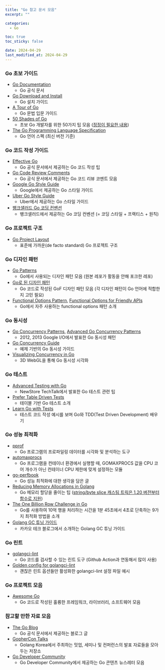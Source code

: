 ```yaml
---
title: "Go 참고 문서 모음"
excerpt: ""

categories:
  - Go

toc: true
toc_sticky: false

date: 2024-04-29
last_modified_at: 2024-04-29
---
```


### Go 초보 가이드
- [Go Documentation](https://go.dev/doc/)
  - Go 공식 문서
- [Go Download and Install](https://go.dev/doc/install)
  - Go 설치 가이드
- [A Tour of Go](https://go.dev/tour/welcome/1)
  - Go 문법 입문 가이드
- [50 Shades of Go](https://golang50shad.es/)
  - 초보 Go 개발자를 위한 50가지 팁 모음 ([정정이 필요한 내용](https://blog.banksalad.com/tech/go-best-practice-in-banksalad/#:~:text=%ED%95%B4%EC%A3%BC%EA%B3%A0%20%EB%8B%AB%EA%B3%A0%20%EC%9E%88%EC%9D%8C-,50%20Shades%20of%20Go%3A%20Traps%2C%20Gotchas%2C%20and%20Common%20Mistakes%20for%20New%20Golang%20Devs%20%EA%B8%80%20%EA%B8%B0%EB%B0%98%EC%9C%BC%EB%A1%9C%20%EB%A6%AC%EB%8B%A4%EC%9D%B4%EB%A0%89%ED%8A%B8%20%EC%8B%A4%ED%8C%A8%20%EC%8B%9C%20%EC%97%90%EB%9F%AC%EC%B2%B4%ED%81%AC%EB%B3%B4%EB%8B%A4%20%EB%A8%BC%EC%A0%80%20non%20nil%20response%20body%EB%A5%BC%20%EB%8B%AB%EC%95%84%EC%A4%98%EC%95%BC%20%ED%95%98%EB%8A%94%EA%B1%B8%EB%A1%9C%20%EC%95%8C%20%EC%88%98%20%EC%9E%88%EB%8A%94%EB%8D%B0%201.21%20%EA%B8%B0%EC%A4%80%20%ED%8B%80%EB%A6%B0%20%EC%84%9C%EC%88%A0%EC%9E%84,-net/http%20%ED%8C%A8%ED%82%A4%EC%A7%80%EC%9D%98))
- [The Go Programming Language Specification](https://go.dev/ref/spec)
  - Go 언어 스펙 (최신 버전 기준)

### Go 코드 작성 가이드
- [Effective Go](https://go.dev/doc/effective_go)
  - Go 공식 문서에서 제공하는 Go 코드 작성 팁
- [Go Code Review Comments](https://go.dev/wiki/CodeReviewComments)
  - Go 공식 문서에서 제공하는 Go 코드 리뷰 코멘트 모음
- [Google Go Style Guide](https://google.github.io/styleguide/go/)
  - Google에서 제공하는 Go 스타일 가이드
- [Uber Go Style Guide](https://github.com/uber-go/guide)
  - Uber에서 제공하는 Go 스타일 가이드
- [뱅크샐러드 Go 코딩 컨벤션](https://blog.banksalad.com/tech/go-best-practice-in-banksalad/)
  - 뱅크샐러드에서 제공하는 Go 코딩 컨벤션 (= 코딩 스타일 + 프랙티스 + 원칙)
    
### Go 프로젝트 구조
- [Go Project Layout](https://github.com/golang-standards/project-layout)
  - 표준에 가까운(de facto standard) Go 프로젝트 구조

### Go 디자인 패턴
- [Go Patterns](https://github.com/crazybber/awesome-patterns)
  - Go에서 사용되는 디자인 패턴 모음 (원본 레포가 활동을 안해 포크한 레포)
- [Go로 된 디자인 패턴](https://refactoring.guru/ko/design-patterns/go)
  - Go 코드로 작성된 GoF 디자인 패턴 모음 (각 디자인 패턴이 Go 언어에 적합한지 고민 필요)
- [Functional Options Pattern](https://golang.cafe/blog/golang-functional-options-pattern.html), [Functional Options for Friendly APIs](https://dave.cheney.net/2014/10/17/functional-options-for-friendly-apis)
  - Go에서 자주 사용하는 functional options 패턴 소개

### Go 동시성
- [Go Concurrency Patterns](https://go.dev/talks/2012/concurrency.slide#1), [Advanced  Go Concurrency Patterns](https://go.dev/talks/2013/advconc.slide#1)
  - 2012, 2013 Google I/O에서 발표한 Go 동시성 패턴
- [Go Concurrency Guide](https://github.com/luk4z7/go-concurrency-guide)
  - 예제 기반의 Go 동시성 가이드
- [Visualizing Concurrency in Go](https://divan.dev/posts/go_concurrency_visualize/)
  - 3D WebGL을 통해 Go 동시성 시각화

### Go 테스트
- [Advanced Testing with Go](https://www.youtube.com/watch?v=yszygk1cpEc&ab_channel=NewStoreTechTalks)
  - NewStore TechTalk에서 발표한 Go 테스트 관련 팁
- [Prefer Table Driven Tests](https://dave.cheney.net/2019/05/07/prefer-table-driven-tests)
  - 테이블 기반 Go 테스트 소개
- [Learn Go with Tests](https://quii.gitbook.io/learn-go-with-tests)
  - 테스트 코드 작성 예시를 보며 Go와 TDD(Test Driven Development) 배우기

### Go 성능 최적화
- [pprof](https://github.com/google/pprof)
  - Go 프로그램의 프로파일링 데이터를 시각화 및 분석하는 도구
- [automaxprocs](https://github.com/uber-go/automaxprocs)
  - Go 프로그램을 컨테이너 환경에서 실행할 때, GOMAXPROCS 값을 CPU 코어 개수가 아닌 컨테이너 CPU 제한에 맞게 설정하는 모듈
- [go-perfbook](https://github.com/dgryski/go-perfbook)
  - Go 성능 최적화에 대한 생각을 담은 글
- [Reducing Memory Allocations in Golang](https://chris124567.github.io/2021-06-21-go-performance/)
  - Go 메모리 할당을 줄이는 팁 ([string/byte slice 캐스팅 트릭은 1.20 버전부터 함수로 지원](https://www.sobyte.net/post/2022-09/string-byte-convertion/#the-new-way-of-go-120))
- [The One Billion Row Challenge in Go](https://benhoyt.com/writings/go-1brc/)
  - Go를 사용하여 10억 행을 처리하는 시간을 1분 45초에서 4초로 단축하는 9가지 최적화 방법을 소개
- [Golang GC 튜닝 가이드](https://tech.kakao.com/2024/05/13/golang-gc-tuning-guide/?utm_campaign=asb&utm_medium=blog&utm_source=awesome-blogs.petabytes.org)
  - 카카오 테크 블로그에서 소개하는 Golang GC 튜닝 가이드

### Go 린트
- [golangci-lint](https://golangci-lint.run/)
  - Go 코드를 검사할 수 있는 린트 도구 (Github Action과 연동해서 많이 사용)
- [Golden config for golangci-lint](https://gist.github.com/maratori/47a4d00457a92aa426dbd48a18776322#file-golangci-yml)
  - 괜찮은 린트 옵션들만 활성화한 golangci-lint 설정 파일 예시

### Go 프로젝트 모음
- [Awesome Go](https://github.com/avelino/awesome-go)
  - Go 코드로 작성된 훌륭한 프레임워크, 라이브러리, 소프트웨어 모음

### 참고할 만한 자료 모음
- [The Go Blog](https://go.dev/blog/)
  - Go 공식 문서에서 제공하는 블로그 글
- [GopherCon Talks](https://github.com/golangkorea/gophercon-talks)
  - Golang Korea에서 주최하는 밋업, 세미나 및 컨퍼런스의 발표 자료들을 모아두는 저장소
- [Go Developer Community](https://gdc.hashnode.dev/?source=top_nav_blog_home)
  - Go Developer Community에서 제공하는 Go 콘텐츠 뉴스레터 모음
